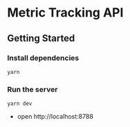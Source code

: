 # Metric Tracking API

## Getting Started

### Install dependencies

```
yarn
```

### Run the server
```
yarn dev
```
- open http://localhost:8788
